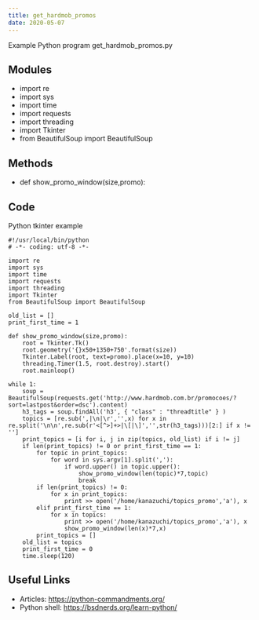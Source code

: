 ```yaml
---
title: get_hardmob_promos
date: 2020-05-07
---
```

Example Python program get_hardmob_promos.py

## Modules

* import re
* import sys
* import time
* import requests
* import threading
* import Tkinter
* from BeautifulSoup import BeautifulSoup

## Methods

* def show_promo_window(size,promo):

## Code

Python tkinter example

    #!/usr/local/bin/python
    # -*- coding: utf-8 -*-
    
    import re
    import sys
    import time
    import requests
    import threading
    import Tkinter
    from BeautifulSoup import BeautifulSoup
    
    old_list = []
    print_first_time = 1
    
    def show_promo_window(size,promo):
    	root = Tkinter.Tk()
    	root.geometry('{}x50+1350+750'.format(size))
    	Tkinter.Label(root, text=promo).place(x=10, y=10)
    	threading.Timer(1.5, root.destroy).start() 
    	root.mainloop()
    
    while 1:
    	soup = BeautifulSoup(requests.get('http://www.hardmob.com.br/promocoes/?sort=lastpost&order=dsc').content)
    	h3_tags = soup.findAll('h3', { "class" : "threadtitle" } )
    	topics = [re.sub(',|\n|\r','',x) for x in re.split('\n\n',re.sub(r'<[^>]+>|\[|\]','',str(h3_tags)))[2:] if x != '']
    	print_topics = [i for i, j in zip(topics, old_list) if i != j]
    	if len(print_topics) != 0 or print_first_time == 1:
    		for topic in print_topics:
    			for word in sys.argv[1].split(','):
    				if word.upper() in topic.upper():
    					show_promo_window(len(topic)*7,topic)
    					break
    		if len(print_topics) != 0:
    			for x in print_topics:
    				print >> open('/home/kanazuchi/topics_promo','a'), x
    		elif print_first_time == 1:
    			for x in topics:
    				print >> open('/home/kanazuchi/topics_promo','a'), x
    				show_promo_window(len(x)*7,x)
    		print_topics = []
    	old_list = topics
    	print_first_time = 0
    	time.sleep(120)

## Useful Links

- Articles: https://python-commandments.org/
- Python shell: https://bsdnerds.org/learn-python/
